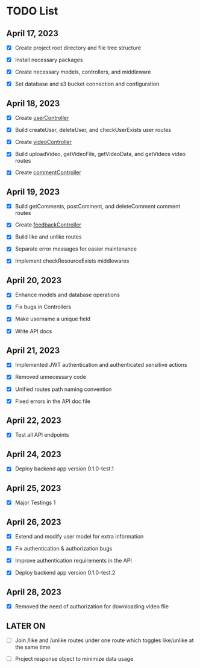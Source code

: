 # TODO List

## April 17, 2023

-   [x] Create project root directory and file tree structure

-   [x] Install necessary packages

-   [x] Create necessary models, controllers, and middleware

-   [x] Set database and s3 bucket connection and configuration

## April 18, 2023

-   [x] Create [userController](./src/controllers/userController.ts)

-   [x] Build createUser, deleteUser, and checkUserExists user routes

-   [x] Create [videoController](./src/controllers/videoController.ts)

-   [x] Build uploadVideo, getVideoFile, getVideoData, and getVideos video routes

-   [x] Create [commentController](./src/controllers/commentController.ts)

## April 19, 2023

-   [x] Build getComments, postComment, and deleteComment comment routes

-   [x] Create [feedbackController](./src/controllers/feedbackController.ts)

-   [x] Build like and unlike routes

-   [x] Separate error messages for easier maintenance

-   [x] Implement checkResourceExists middlewares

## April 20, 2023

-   [x] Enhance models and database operations

-   [x] Fix bugs in Controllers

-   [x] Make username a unique field

-   [x] Write API docs

## April 21, 2023

-   [x] Implemented JWT authentication and authenticated sensitive actions

-   [x] Removed unnecessary code

-   [x] Unified routes path naming convention

-   [x] Fixed errors in the API doc file

## April 22, 2023

-   [x] Test all API endpoints

## April 24, 2023

-   [x] Deploy backend app version 0.1.0-test.1

## April 25, 2023

-   [x] Major Testings 1

## April 26, 2023

-   [x] Extend and modify user model for extra information

-   [x] Fix authentication & authorization bugs

-   [x] Improve authentication requirements in the API

-   [x] Deploy backend app version 0.1.0-test.2

## April 28, 2023

-   [x] Removed the need of authorization for downloading video file

## LATER ON

-   [ ] Join /like and /unlike routes under one route which toggles like/unlike at the same time

-   [ ] Project response object to minimize data usage
